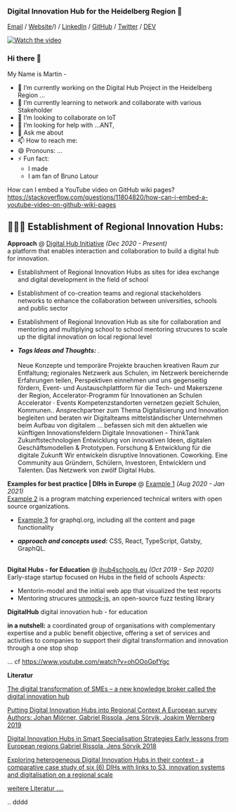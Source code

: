 ### Digital Innovation Hub for the Heidelberg Region 👋


[Email](mailto:martin.kaspar@ib.de) / [Website](https://ib-freiwilligendienste.de/job/1045/)/) / [LinkedIn](https://www.linkedin.com/) / [GitHub](https://github.com/fsj-digital) / [Twitter](https://twitter.com/) / [DEV](https://dev.to/wpfan2099)

[![Watch the video](https://img.youtube.com/vi/watch?v=XdL7hKwE-UM/default.jpg)](https://www.youtube.com/watch?v=XdL7hKwE-UM)


### Hi there 👋

My Name is Martin - 

- 🔭 I’m currently working on the Digital Hub Project in the Heidelberg Region ...  
- 🌱 I’m currently learning to network and collaborate with various Stakeholder
- 👯 I’m looking to collaborate on IoT
- 🤔 I’m looking for help with ...ANT, 
- 💬 Ask me about 
- 📫 How to reach me:
- 😄 Pronouns: ...
- ⚡ Fun fact: 
  - I made 
  - I am fan of Bruno Latour 

How can I embed a YouTube video on GitHub wiki pages?
https://stackoverflow.com/questions/11804820/how-can-i-embed-a-youtube-video-on-github-wiki-pages

## 👩🏼‍💻 Establishment of Regional Innovation Hubs:

**Approach** @ [Digital Hub Initiative](https://www.youtube.com/watch?v=XdL7hKwE-UM&t=15s) _(Dec 2020 - Present)_ <br>
a platform that enables interaction and collaboration to build a digital hub for innovation.

 - Establishment of Regional Innovation Hubs as sites for idea exchange and digital development in the field of school
 - Establishment of co-creation teams and regional  stackeholders networks to enhance the collaboration between universities, schools and public sector
 - Establishment of Regional Innovation Hub as site for collaboration and mentoring and multiplying school to school mentoring strucures to scale up the digital innovation on local regional level 
 
 - **_Tags Ideas and Thoughts:_** .
<br><br>
Neue Konzepte und temporäre Projekte brauchen kreativen Raum zur Entfaltung; 
regionales Netzwerk aus Schulen,
im Netzwerk bereichernde Erfahrungen teilen, 
Perspektiven einnehmen und uns gegenseitig fördern, 
Event- und Austauschplattform für die Tech- und Makerszene der Region, 
Accelerator-Programm für Innovationen an Schulen
Accelerator · Events
Kompetenzstandorten vernetzen gezielt Schulen, Kommunen..
Ansprechpartner zum Thema Digitalisierung und Innovation 
begleiten und beraten wir Digitalteams mittelständischer Unternehmen beim Aufbau von digitalem ...
befassen sich mit den aktuellen wie künftigen Innovationsfeldern 
Digitale Innovationen - ThinkTank Zukunftstechnologien
Entwicklung von innovativen Ideen, digitalen Geschäftsmodellen & Prototypen. Forschung & Entwicklung für die digitale Zukunft 
Wir entwickeln disruptive Innovationen.
Coworking. Eine Community aus Gründern, Schülern, Investoren, Entwicklern und Talenten. Das Netzwerk von zwölf Digital Hubs.

**Examples for best practice | DIHs in Europe** @ [Example 1](https://foundation.graphql.org/) _(Aug 2020 - Jan 2021)_ <br>
[Example 2](https://developers.google.com/season-of-docs/docs/participants) is a program matching experienced technical writers with open source organizations.
  -  [Example 3](https://graphql.org/faq/) for graphql.org, including all the content and page functionality

  - **_approach and concepts used:_** CSS, React, TypeScript, Gatsby, GraphQL.
<br><br>

**Digital Hubs - for Education** @ [ihub4schools.eu](https://www.ihub4schools.eu) _(Oct 2019 - Sep 2020)_ <br>
Early-stage startup focused on Hubs in the field of schools 
*Aspects:* 

  - Mentorin-model  [](https://meeshkan.com/) and the initial web app that visualized the test reports
  - Mentoring strucures  [unmock-js](https://github.com/meeshkan/unmock-js), an open-source fuzz testing library

**DigitalHub**
digital innovation hub - for education


**in a nutshell:** a coordinated group of organisations with complementary expertise and a public benefit objective, offering a set of services and activities to companies to support their digital transformation and innovation through a one stop shop

... cf https://www.youtube.com/watch?v=ohOOoGpfYgc



 **Literatur**

[The digital transformation of SMEs – a new knowledge broker called the digital innovation hub](https://www.researchgate.net/publication/342131261_The_digital_transformation_of_SMEs_-a_new_knowledge_broker_called_the_digital_innovation_hub "Named link title")

[Putting Digital Innovation Hubs into Regional Context A European survey Authors: Johan Miörner, Gabriel Rissola, Jens Sörvik, Joakim  Wernberg 2019](https://publications.jrc.ec.europa.eu/repository/bitstream/JRC117910/jrc117910_dihs_survey_jrc_report_pubsy_online.pdf "Named link title")

[Digital Innovation Hubs in Smart Specialisation Strategies Early lessons from European regions Gabriel Rissola, Jens Sörvik 2018](https://www.researchgate.net/publication/328530001_Digital_Innovation_Hubs_in_Smart_Specialisation_Strategies "Named link title")

[Exploring heterogeneous Digital Innovation Hubs in their context - a comparative case study of six (6) DIHs with links to S3, innovation systems and digitalisation on a regional scale](https://www.researchgate.net/publication/336115378_Exploring_heterogeneous_Digital_Innovation_Hubs_in_their_context_-_a_comparative_case_study_of_six_6_DIHs_with_links_to_S3_innovation_systems_and_digitalisation_on_a_regional_scale "Named link title")

[weitere Literatur ....](https://wiki.openstreetmap.org/wiki/User:Tagtheworld/_Digital_Hubs: "Named link title")

..
dddd

